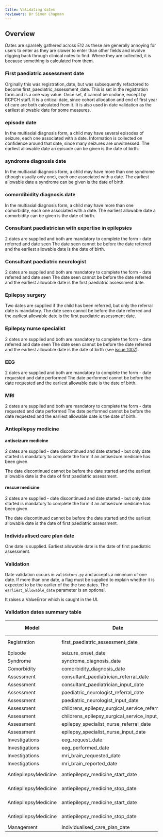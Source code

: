 ```yaml
---
title: Validating dates
reviewers: Dr Simon Chapman
---
```


## Overview

Dates are sparsely gathered across E12 as these are generally annoying for users to enter as they are slower to enter than other fields and involve digging back through clinical notes to find. Where they are collected, it is because something is calculated from them.

### First paediatric assessment date

Orginally this was registration_date, but was subsequently refactored to become first_paediatric_assessment_date. This is set in the registration form and is a one way value. Once set, it cannot be undone, except by RCPCH staff. It is a critical date, since cohort allocation and end of first year of care are both calculated from it. It is also used in date validation as the earliest allowable date for some measures.

### episode date

In the multiaxial diagnosis form, a child may have several episodes of seizure, each one associated with a date. Information is collected on confidence around that date, since many seizures are unwitnessed. The earliest allowable date an episode can be given is the date of birth.

### syndrome diagnosis date

In the multiaxial diagnosis form, a child may have more than one syndrome (though usually only one), each one associated with a date. The earliest allowable date a syndrome can be given is the date of birth.

### comordibidity diagnosis date

In the multiaxial diagnosis form, a child may have more than one comorbidity, each one associated with a date. The earliest allowable date a comorbidity can be given is the date of birth.

### Consultant paediatrician with expertise in epilepsies

2 dates are supplied and both are mandatory to complete the form - date referred and date seen
The date seen cannot be before the date referred and the earliest allowable date is the date of birth.

### Consultant paediatric neurologist

2 dates are supplied and both are mandatory to complete the form - date referred and date seen
The date seen cannot be before the date referred and the earliest allowable date is the first paediatric assessment date.

### Epilepsy surgery

Two dates are supplied if the child has been referred, but only the referral date is mandatory. The date seen cannot be before the date referred and the earliest allowable date is the first paediatric assessment date.

### Epilepsy nurse specialist

2 dates are supplied and both are mandatory to complete the form - date referred and date seen
The date seen cannot be before the date referred and the earliest allowable date is the date of birth (see [issue 1007](https://github.com/rcpch/rcpch-audit-engine/issues/1007#issue-2392653824)).

### EEG

2 dates are supplied and both are mandatory to complete the form - date requested and date performed
The date performed cannot be before the date requested and the earliest allowable date is the date of birth.

### MRI

2 dates are supplied and both are mandatory to complete the form - date requested and date performed
The date performed cannot be before the date requested and the earliest allowable date is the date of birth.

### Antiepilepsy medicine

#### antiseizure medicine

2 dates are supplied - date discontinued and date started -  but only date started is mandatory to complete the form if an antiseizure medicine has been given.

The date discontinued cannot be before the date started and the earliest allowable date is the date of first paediatric assessment.

#### rescue medicine

2 dates are supplied - date discontinued and date started -  but only date started is mandatory to complete the form if an antiseizure medicine has been given.

The date discontinued cannot be before the date started and the earliest allowable date is the date of first paediatric assessment.

### Individualised care plan date

One date is supplied. Earliest allowable date is the date of first paediatric assessment.

### Validation

Date validation occurs in `validators.py` and accepts a minimum of one date. If more than one date, a flag must be supplied to explain whether it is expected to be the earlier of the the two dates. The `earliest_allowable_date` parameter is an optional.

It raises a ValueError which is caught in the UI.

### Validation dates summary table

| Model | Date | mandatory | earliest allowable date | other flags |
| ---- | ---- | ---- | ---- | ---- |
| Registration | first_paediatric_assessment_date | Yes | current submitting cohort start date for clinicians or date_of_birth if RCPCH audit team |   |
| Episode | seizure_onset_date | Yes | date_of_birth |   |
| Syndrome | syndrome_diagnosis_date | Yes | date_of_birth |   |
| Comorbidity | comorbidity_diagnosis_date | Yes | date_of_birth |   |
| Assessment | consultant_paediatrician_referral_date | Yes | date_of_birth |   |
| Assessment | consultant_paediatrician_input_date | Yes | consultant_paediatrician_referral_date |   |
| Assessment | paediatric_neurologist_referral_date | Yes | first_paediatric_assessment_date |   |
| Assessment | paediatric_neurologist_input_date | Yes | paediatric_neurologist_referral_date |   |
| Assessment | childrens_epilepsy_surgical_service_referral_date | Yes | first_paediatric_assessment_date |   |
| Assessment | childrens_epilepsy_surgical_service_input_date | No | childrens_epilepsy_surgical_service_referral_date |   |
| Assessment | epilepsy_specialist_nurse_referral_date | Yes | first_paediatric_assessment_date |   |
| Assessment | epilepsy_specialist_nurse_input_date | Yes | epilepsy_specialist_nurse_referral_date |   |
| Investigations | eeg_request_date | Yes | date_of_birth |   |
| Investigations | eeg_performed_date | Yes | eeg_request_date |   |
| Investigations | mri_brain_requested_date | Yes | date_of_birth |   |
| Investigations | mri_brain_reported_date | Yes | mri_brain_requested_date |   |
| AntiepilepsyMedicine | antiepilepsy_medicine_start_date | Yes | first_paediatric_assessment_date | is_rescue = False   |
| AntiepilepsyMedicine | antiepilepsy_medicine_stop_date | No | antiepilepsy_medicine_start_date |  is_rescue = False |
| AntiepilepsyMedicine | antiepilepsy_medicine_start_date | Yes | first_paediatric_assessment_date | is_rescue = True   |
| AntiepilepsyMedicine | antiepilepsy_medicine_stop_date | No | antiepilepsy_medicine_start_date |  is_rescue = True |
| Management | individualised_care_plan_date | Yes | first_paediatric_assessment_date |   |
